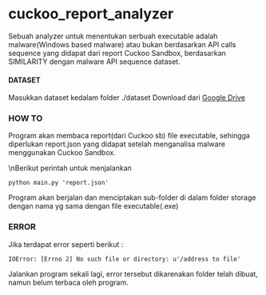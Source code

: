 # cuckoo_report_analyzer
Sebuah analyzer untuk menentukan serbuah executable adalah malware(Windows based malware) atau bukan berdasarkan API calls sequence yang didapat dari report Cuckoo Sandbox, berdasarkan SIMILARITY dengan malware API sequence dataset.


#### DATASET
Masukkan dataset kedalam folder ./dataset
Download dari [Google Drive](https://drive.google.com/open?id=1AqDiMJQfIhNzAhUCkH-rPK118NAcrBq3)


### HOW TO

Program akan membaca report(dari Cuckoo sb) file executable, sehingga diperlukan report.json yang didapat setelah menganalisa malware menggunakan Cuckoo Sandbox.

\nBerikut perintah untuk menjalankan 

```
python main.py 'report.json' 
```
Program akan berjalan dan menciptakan sub-folder di dalam folder storage dengan nama yg sama dengan file executable(.exe)

### ERROR

Jika terdapat error seperti berikut :
```
IOError: [Errno 2] No such file or directory: u'/address to file'

```
Jalankan program sekali lagi, error tersebut dikarenakan folder telah dibuat, namun belum terbaca oleh program.
